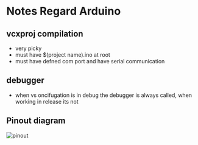 # Notes Regard Arduino

## vcxproj compilation
- very picky
 - must have $(project name).ino at root
 - must have defned com port and have serial communication
 
 ## debugger
 - when vs oncifugation is in debug the debugger is always called, when working in release its not
 
 ## Pinout diagram
 ![pinout](http://www.pighixxx.com/test/wp-content/uploads/2014/11/nano.png)
